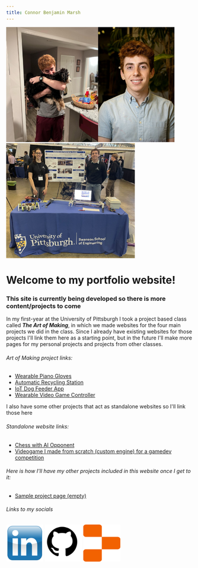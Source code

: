 ```yaml
---
title: Connor Benjamin Marsh
---
```



<span><img src="assets/images/bellaHug.jpg" height="310"><img src="assets/images/ProfessionalHeadshotFreshmanYear.jpg" height="310"><img src="assets/images/RoboticsDiscoveryDayOliviaAndMe.jpg" height="310"></span>

# Welcome to my portfolio website!
### This site is currently being developed so there is more content/projects to come
In my first-year at the University of Pittsburgh I took a project based class called ***The Art of Making***, in which we made websites for the four main projects we did in the class. Since I already have existing websites for those projects I'll link them here as a starting point, but in the future I'll make more pages for my personal projects and projects from other classes.
###### Art of Making project links:
* <a href="https://sites.google.com/view/garagehand/home" target="_blank">Wearable Piano Gloves</a>
* <a href="https://sites.google.com/view/the-washcup-system/" target="_blank">Automatic Recycling Station</a>
* <a href="https://sites.google.com/view/autodogfeeder/home" target="_blank">IoT Dog Feeder App</a>
* <a href="https://sites.google.com/view/humangamecontroller/home" target="_blank">Wearable Video Game Controller</a>

I also have some other projects that act as standalone websites so I'll link those here
###### Standalone website links:
* <a href="https://connor-marsh.github.io/Chess" target="_blank">Chess with AI Opponent</a>
* <a href="https://connor-marsh.github.io/FracturedIdentity" target="_blank">Videogame I made from scratch (custom engine) for a gamedev competition</a>

###### Here is how I'll have my other projects included in this website once I get to it:
* <a href="Project1.html">Sample project page (empty)</a>

###### Links to my socials
<a href="https://linkedin.com/in/connorbmarsh" target="_blank"><img src="assets/images/linkedinLink.png" width="100" height="100"></a>
<a href="https://github.com/connor-marsh" target="_blank"><img src="assets/images/githubLink.png" width="100" height="100"></a>
<a href="https://replit.com/@CMan_Coder/" target="_blank"><img src="assets/images/replitLink.png" width="100" height="100"></a>
